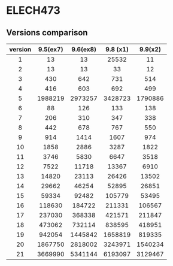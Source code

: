 # ELECH473

## Versions comparison
| version | 9.5(ex7) | 9.6(ex8) | 9.8 (x1) | 9.9(x2) |
|:-------:|:--------:|:--------:|:--------:|:-------:|
|    1    |    13    |    13    |   25532  |    11   |
|    2    |    13    |    13    |    33    |    12   |
|    3    |    430   |    642   |    731   |   514   |
|    4    |    416   |    603   |    692   |   499   |
|    5    |  1988219 |  2973257 |  3428723 | 1790886 |
|    6    |    88    |    126   |    133   |   138   |
|    7    |    206   |    310   |    347   |   338   |
|    8    |    442   |    678   |    767   |   550   |
|    9    |    914   |   1414   |   1607   |   974   |
|    10   |   1858   |   2886   |   3287   |   1822  |
|    11   |   3746   |   5830   |   6647   |   3518  |
|    12   |   7522   |   11718  |   13367  |   6910  |
|    13   |   14820  |   23113  |   26426  |  13502  |
|    14   |   29662  |   46254  |   52895  |  26851  |
|    15   |   59334  |   92482  |  105779  |  53495  |
|    16   |  118630  |  184722  |  211331  |  106567 |
|    17   |  237030  |  368338  |  421571  |  211847 |
|    18   |  473062  |  732114  |  838595  |  418951 |
|    19   |  942054  |  1445842 |  1658819 |  819335 |
|    20   |  1867750 |  2818002 |  3243971 | 1540234 |
|    21   |  3669990 |  5341144 |  6193097 | 3129467 |
